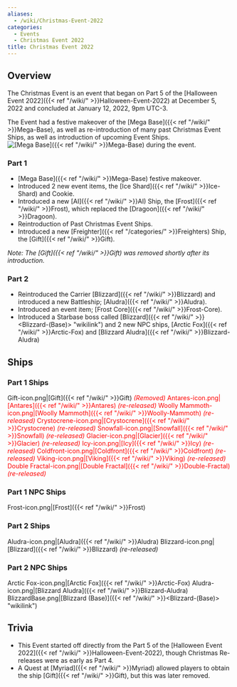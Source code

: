 ```yaml
---
aliases:
  - /wiki/Christmas-Event-2022
categories:
  - Events
  - Christmas Event 2022
title: Christmas Event 2022
---
```


## Overview

The Christmas Event is an event that began on Part 5 of the [Halloween Event 2022]({{< ref "/wiki/" >}}Halloween-Event-2022) at December 5, 2022 and concluded at January 12, 2022, 9pm UTC-3.

The Event had a festive makeover of the [Mega Base]({{< ref "/wiki/" >}}Mega-Base), as well as re-introduction of many past Christmas Event Ships, as well as introduction of upcoming Event Ships. ![[Mega Base]({{< ref "/wiki/" >}}Mega-Base) during the
event.](FestiveMB.png "Mega Base during the event.")

### Part 1

- [Mega Base]({{< ref "/wiki/" >}}Mega-Base) festive makeover.
- Introduced 2 new event items, the [Ice Shard]({{< ref "/wiki/" >}}Ice-Shard) and Cookie.
- Introduced a new [AI]({{< ref "/wiki/" >}}AI) Ship, the [Frost]({{< ref "/wiki/" >}}Frost), which replaced the [Dragoon]({{< ref "/wiki/" >}}Dragoon).
- Reintroduction of Past Christmas Event Ships.
- Introduced a new [Freighter]({{< ref "/categories/" >}}Freighters) Ship, the [Gift]({{< ref "/wiki/" >}}Gift).

_Note: The [Gift]({{< ref "/wiki/" >}}Gift) was removed shortly after its introduction._

### Part 2

- Reintroduced the Carrier [Blizzard]({{< ref "/wiki/" >}}Blizzard) and introduced a new Battleship; [Aludra]({{< ref "/wiki/" >}}Aludra).
- Introduced an event item; [Frost Core]({{< ref "/wiki/" >}}Frost-Core).
- Introduced a Starbase boss called [Blizzard]({{< ref "/wiki/" >}}<Blizzard-(Base)> "wikilink") and 2 new NPC ships, [Arctic Fox]({{< ref "/wiki/" >}}Arctic-Fox) and [Blizzard Aludra]({{< ref "/wiki/" >}}Blizzard-Aludra)

## Ships

### Part 1 Ships

Gift-icon.png|[Gift]({{< ref "/wiki/" >}}Gift) <span style="color:#ff0000">_(Removed)_<span> Antares-icon.png|[Antares]({{< ref "/wiki/" >}}Antares) _(re-released)_ Woolly Mammoth-icon.png|[Woolly Mammoth]({{< ref "/wiki/" >}}Woolly-Mammoth) _(re-released)_ Crystocrene-icon.png|[Crystocrene]({{< ref "/wiki/" >}}Crystocrene) _(re-released)_ Snowfall-icon.png|[Snowfall]({{< ref "/wiki/" >}}Snowfall) _(re-released)_ Glacier-icon.png|[Glacier]({{< ref "/wiki/" >}}Glacier) _(re-released)_ Icy-icon.png|[Icy]({{< ref "/wiki/" >}}Icy) _(re-released)_ Coldfront-icon.png|[Coldfront]({{< ref "/wiki/" >}}Coldfront) _(re-released)_ Viking-icon.png|[Viking]({{< ref "/wiki/" >}}Viking) _(re-released)_ Double Fractal-icon.png|[Double Fractal]({{< ref "/wiki/" >}}Double-Fractal) _(re-released)_

### Part 1 NPC Ships

Frost-icon.png|[Frost]({{< ref "/wiki/" >}}Frost)

### Part 2 Ships

Aludra-icon.png|[Aludra]({{< ref "/wiki/" >}}Aludra) Blizzard-icon.png|[Blizzard]({{< ref "/wiki/" >}}Blizzard) _(re-released)_

### Part 2 NPC Ships

Arctic Fox-icon.png|[Arctic Fox]({{< ref "/wiki/" >}}Arctic-Fox) Aludra-icon.png|[Blizzard Aludra]({{< ref "/wiki/" >}}Blizzard-Aludra) BlizzardBase.png|[Blizzard (Base)]({{< ref "/wiki/" >}}<Blizzard-(Base)> "wikilink")

## Trivia

- This Event started off directly from the Part 5 of the [Halloween Event 2022]({{< ref "/wiki/" >}}Halloween-Event-2022), though Christmas Re-releases were as early as Part 4.
- A Quest at [Myriad]({{< ref "/wiki/" >}}Myriad) allowed players to obtain the ship [Gift]({{< ref "/wiki/" >}}Gift), but this was later removed.
